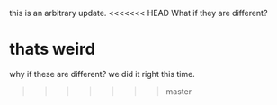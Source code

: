 this is an arbitrary update.
<<<<<<< HEAD
What if they are different?

thats weird
=======
why if these are different?
we did it right this time.
>>>>>>> master
